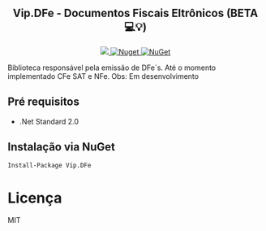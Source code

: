 
<h2 align="center"><strong>Vip.DFe</strong> - Documentos Fiscais Eltrônicos (BETA 💻💡) </h2> 

<p align="center">
  <a href="https://raw.githubusercontent.com/leandrovip/Vip.DFe/master/LICENSE">
    <img src="https://img.shields.io/github/license/leandrovip/Vip.DFe" />
  </a>
  
  <a href="https://www.nuget.org/packages/Vip.DFe/">
    <img alt="Nuget" src="https://img.shields.io/nuget/dt/Vip.DFe?label=NuGet%20downloads&style=flat-square">
  </a>
  
  <a href="https://www.nuget.org/packages/Vip.DFe/">
     <img alt="NuGet" src="https://img.shields.io/nuget/v/Vip.DFe.svg">
  </a>
</p>

Biblioteca responsável pela emissão de DFe´s. Até o momento implementado CFe SAT e NFe.
Obs: Em desenvolvimento

## Pré requisitos

- .Net Standard 2.0

## Instalação via NuGet

```
Install-Package Vip.DFe
```

# Licença
MIT
